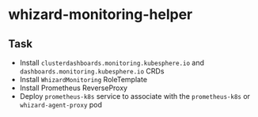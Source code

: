 # whizard-monitoring-helper

## Task

* Install `clusterdashboards.monitoring.kubesphere.io` and `dashboards.monitoring.kubesphere.io` CRDs
* Install `WhizardMonitoring` RoleTemplate
* Install Prometheus ReverseProxy
* Deploy `prometheus-k8s` service to associate with the `prometheus-k8s` or `whizard-agent-proxy` pod
